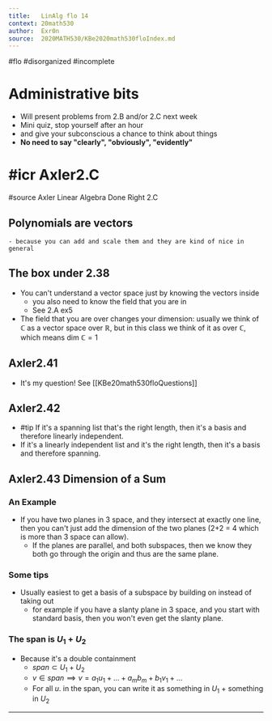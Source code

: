 ```yaml
---
title:   LinAlg flo 14
context: 20math530
author:  Exr0n
source:  2020MATH530/KBe2020math530floIndex.md
---
```


#flo 
#disorganized #incomplete


# Administrative bits
- Will present problems from 2.B and/or 2.C next week
- Mini quiz, stop yourself after an hour
- and give your subconscious a chance to think about things
- **No need to say "clearly", "obviously", "evidently"**

# #icr Axler2.C
#source Axler Linear Algebra Done Right 2.C
## Polynomials are vectors
	- because you can add and scale them and they are kind of nice in general
## The box under 2.38 
- You can't understand a vector space just by knowing the vectors inside
	- you also need to know the field that you are in
	- See 2.A ex5
- The field that you are over changes your dimension: usually we think of $\mathbb{C}$ as a vector space over $\mathbb{R}$, but in this class we think of it as over $\mathbb{C}$, which means $\text{dim }\mathbb{C} = 1$

## Axler2.41
- It's my question! See [[KBe20math530floQuestions]]

## Axler2.42
- #tip If it's a spanning list that's the right length, then it's a basis and therefore linearly independent.
- If it's a linearly independent list and it's the right length, then it's a basis and therefore spanning.

## Axler2.43 Dimension of a Sum
### An Example
- If you have two planes in 3 space, and they intersect at exactly one line, then you can't just add the dimension of the two planes (2+2 = 4 which is more than 3 space can allow). 
	- If the planes are parallel, and both subspaces, then we know they both go through the origin and thus are the same plane. 
	
### Some tips
- Usually easiest to get a basis of a subspace by building on instead of taking out
	- for example if you have a slanty plane in 3 space, and you start with standard basis, then you won't even get the slanty plane.

### The span is $U_1+U_2$
- Because it's a double containment
	- $span \subset U_1+U_2$
	- $v \in span \implies v = a_1u_1 + \ldots + a_mb_m + b_1v_1 + \dots$
	- For all $u$. in the span, you can write it as something in $U_1$ + something in $U_2$

---
